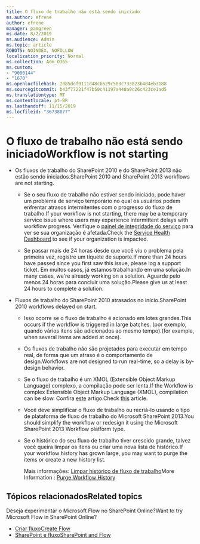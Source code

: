```yaml
---
title: O fluxo de trabalho não está sendo iniciado
ms.author: efrene
author: efrene
manager: pamgreen
ms.date: 8/2/2019
ms.audience: Admin
ms.topic: article
ROBOTS: NOINDEX, NOFOLLOW
localization_priority: Normal
ms.collection: Adm_O365
ms.custom:
- "9000144"
- "1670"
ms.openlocfilehash: 2d85dcf9111d48cb529c583c733823b404eb3188
ms.sourcegitcommit: b43f77221f47b50c41197a448a9c26c423ce1ad5
ms.translationtype: MT
ms.contentlocale: pt-BR
ms.lasthandoff: 11/15/2019
ms.locfileid: "36738077"
---
```

# <a name="workflow-is-not-starting"></a><span data-ttu-id="a7e8f-102">O fluxo de trabalho não está sendo iniciado</span><span class="sxs-lookup"><span data-stu-id="a7e8f-102">Workflow is not starting</span></span>

- <span data-ttu-id="a7e8f-103">Os fluxos de trabalho do SharePoint 2010 e do SharePoint 2013 não estão sendo iniciados.</span><span class="sxs-lookup"><span data-stu-id="a7e8f-103">SharePoint 2010 and SharePoint 2013 workflows are not starting.</span></span>

    - <span data-ttu-id="a7e8f-104">Se o seu fluxo de trabalho não estiver sendo iniciado, pode haver um problema de serviço temporário no qual os usuários podem enfrentar atrasos intermitentes com o progresso do fluxo de trabalho.</span><span class="sxs-lookup"><span data-stu-id="a7e8f-104">If your workflow is not starting, there may be a temporary service issue where users may experience intermittent delays with workflow progress.</span></span> <span data-ttu-id="a7e8f-105">Verifique o [painel de integridade do serviço](https:/admin.microsoft.com/AdminPortal/Home#/servicehealth) para ver se sua organização é afetada.</span><span class="sxs-lookup"><span data-stu-id="a7e8f-105">Check the [Service Health Dashboard](https:/admin.microsoft.com/AdminPortal/Home#/servicehealth) to see if your organization is impacted.</span></span>

    - <span data-ttu-id="a7e8f-106">Se passar mais de 24 horas desde que você viu o problema pela primeira vez, registre um tíquete de suporte.</span><span class="sxs-lookup"><span data-stu-id="a7e8f-106">If more than 24 hours have passed since you first saw this issue, please log a support ticket.</span></span> <span data-ttu-id="a7e8f-107">Em muitos casos, já estamos trabalhando em uma solução.</span><span class="sxs-lookup"><span data-stu-id="a7e8f-107">In many cases, we're already working on a solution.</span></span> <span data-ttu-id="a7e8f-108">Aguarde pelo menos 24 horas para concluir uma solução.</span><span class="sxs-lookup"><span data-stu-id="a7e8f-108">Please give us at least 24 hours to complete a solution.</span></span>

- <span data-ttu-id="a7e8f-109">Fluxos de trabalho do SharePoint 2010 atrasados no início.</span><span class="sxs-lookup"><span data-stu-id="a7e8f-109">SharePoint 2010 workflows delayed on start.</span></span>

    - <span data-ttu-id="a7e8f-110">Isso ocorre se o fluxo de trabalho é acionado em lotes grandes.</span><span class="sxs-lookup"><span data-stu-id="a7e8f-110">This occurs if the workflow is triggered in large batches.</span></span> <span data-ttu-id="a7e8f-111">(por exemplo, quando vários itens são adicionados ao mesmo tempo).</span><span class="sxs-lookup"><span data-stu-id="a7e8f-111">(for example, when several items are added at once).</span></span>

    - <span data-ttu-id="a7e8f-112">Os fluxos de trabalho não são projetados para executar em tempo real, de forma que um atraso é o comportamento de design.</span><span class="sxs-lookup"><span data-stu-id="a7e8f-112">Workflows are not designed to run real-time, so a delay is by-design behavior.</span></span>

   -  <span data-ttu-id="a7e8f-113">Se o fluxo de trabalho é um XMOL (Extensible Object Markup Language) complexo, a compilação pode ser lenta.</span><span class="sxs-lookup"><span data-stu-id="a7e8f-113">If the Workflow is complex Extensible Object Markup Language (XMOL), compilation can be slow.</span></span> <span data-ttu-id="a7e8f-114">Confira [este](https://support.microsoft.com//kb/3043697) artigo.</span><span class="sxs-lookup"><span data-stu-id="a7e8f-114">Check [this](https://support.microsoft.com//kb/3043697) article.</span></span>

    - <span data-ttu-id="a7e8f-115">Você deve simplificar o fluxo de trabalho ou recriá-lo usando o tipo de plataforma de fluxo de trabalho do Microsoft SharePoint 2013.</span><span class="sxs-lookup"><span data-stu-id="a7e8f-115">You should simplify the workflow or redesign it using the Microsoft SharePoint 2013 Workflow platform type.</span></span>

    - <span data-ttu-id="a7e8f-116">Se o histórico do seu fluxo de trabalho tiver crescido grande, talvez você queira limpar os itens ou criar uma nova lista de histórico.</span><span class="sxs-lookup"><span data-stu-id="a7e8f-116">If your workflow history has grown large, you may want to purge the items or create a new history list.</span></span>

        <span data-ttu-id="a7e8f-117">Mais informações: [Limpar histórico de fluxo de trabalho](https://blogs.technet.microsoft.com/marj/2015/08/07/sharepoint-2010-workflows-best-practice-purge-workflow-history-list-items/)</span><span class="sxs-lookup"><span data-stu-id="a7e8f-117">More Information : [Purge Workflow History](https://blogs.technet.microsoft.com/marj/2015/08/07/sharepoint-2010-workflows-best-practice-purge-workflow-history-list-items/)</span></span>


## <a name="related-topics"></a><span data-ttu-id="a7e8f-118">Tópicos relacionados</span><span class="sxs-lookup"><span data-stu-id="a7e8f-118">Related topics</span></span>
<span data-ttu-id="a7e8f-119">Deseja experimentar o Microsoft Flow no SharePoint Online?</span><span class="sxs-lookup"><span data-stu-id="a7e8f-119">Want to try Microsoft Flow in SharePoint Online?</span></span>
- [<span data-ttu-id="a7e8f-120">Criar fluxo</span><span class="sxs-lookup"><span data-stu-id="a7e8f-120">Create Flow</span></span>](https://support.office.com/article/Create-a-flow-for-a-list-or-library-in-SharePoint-Online-or-OneDrive-for-Business-a9c3e03b-0654-46af-a254-20252e580d01) 
- [<span data-ttu-id="a7e8f-121">SharePoint e fluxo</span><span class="sxs-lookup"><span data-stu-id="a7e8f-121">SharePoint and Flow</span></span>](https://flow.microsoft.com/blog/sharepoint-and-flow/) 


